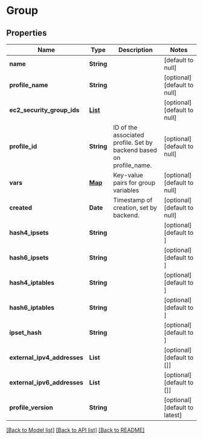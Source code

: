 # Group
## Properties

| Name | Type | Description | Notes |
|------------ | ------------- | ------------- | -------------|
| **name** | **String** |  | [default to null] |
| **profile\_name** | **String** |  | [optional] [default to null] |
| **ec2\_security\_group\_ids** | [**List**](Ec2SecurityGroup.md) |  | [optional] [default to null] |
| **profile\_id** | **String** | ID of the associated profile. Set by backend based on profile_name. | [optional] [default to null] |
| **vars** | [**Map**](AnyType.md) | Key-value pairs for group variables | [optional] [default to null] |
| **created** | **Date** | Timestamp of creation, set by backend. | [optional] [default to null] |
| **hash4\_ipsets** | **String** |  | [optional] [default to ] |
| **hash6\_ipsets** | **String** |  | [optional] [default to ] |
| **hash4\_iptables** | **String** |  | [optional] [default to ] |
| **hash6\_iptables** | **String** |  | [optional] [default to ] |
| **ipset\_hash** | **String** |  | [optional] [default to ] |
| **external\_ipv4\_addresses** | **List** |  | [optional] [default to []] |
| **external\_ipv6\_addresses** | **List** |  | [optional] [default to []] |
| **profile\_version** | **String** |  | [optional] [default to latest] |

[[Back to Model list]](../README.md#documentation-for-models) [[Back to API list]](../README.md#documentation-for-api-endpoints) [[Back to README]](../README.md)

